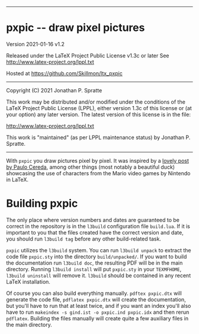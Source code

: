 -------------------------------------------------------------------------------
# pxpic -- draw pixel pictures

Version 2021-01-16 v1.2

Released under the LaTeX Project Public License v1.3c or later
See http://www.latex-project.org/lppl.txt

Hosted at https://github.com/Skillmon/ltx_pxpic

-------------------------------------------------------------------------------

Copyright (C) 2021 Jonathan P. Spratte

This  work may be  distributed and/or  modified under  the conditions  of the
LaTeX Project Public License (LPPL),  either version 1.3c  of this license or
(at your option) any later version.  The latest version of this license is in
the file:

  http://www.latex-project.org/lppl.txt

This work is "maintained" (as per LPPL maintenance status) by
  Jonathan P. Spratte.

-------------------------------------------------------------------------------

With `pxpic` you draw pictures pixel by pixel. It was inspired by a [lovely post
by Paulo Cereda](https://tex.stackexchange.com/a/63759/117050), among other
things (most notably a beautiful duck) showcasing the use of characters from the
Mario video games by Nintendo in LaTeX.

# Building pxpic

The only place where version numbers and dates are guaranteed to be correct in
the repository is in the `l3build` configuration file `build.lua`. If it is
important to you that the files created have the correct version and date, you
should run `l3build tag` before any other build-related task.

`pxpic` utilizes the `l3build` system. You can run `l3build unpack` to extract
the code file `pxpic.sty` into the directory `build/unpacked/`.  If you want to
build the documentation run `l3build doc`, the resulting PDF will be in the main
directory. Running `l3build install` will put `pxpic.sty` in your `TEXMFHOME`,
`l3build uninstall` will remove it. `l3build` should be contained in any recent
LaTeX installation.

Of course you can also build everything manually. `pdftex pxpic.dtx` will
generate the code file, `pdflatex pxpic.dtx` will create the documentation, but
you'll have to run that at least twice, and if you want an index you'll also
have to run `makeindex -s gind.ist -o pxpic.ind pxpic.idx` and then rerun
`pdflatex`. Building the files manually will create quite a few auxiliary files
in the main directory.
